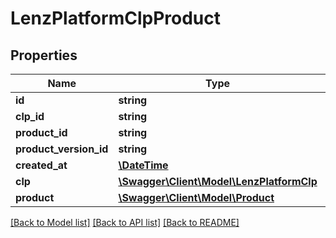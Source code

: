 # LenzPlatformClpProduct

## Properties
Name | Type | Description | Notes
------------ | ------------- | ------------- | -------------
**id** | **string** |  | [optional] 
**clp_id** | **string** |  | 
**product_id** | **string** |  | 
**product_version_id** | **string** |  | [optional] 
**created_at** | [**\DateTime**](\DateTime.md) |  | 
**clp** | [**\Swagger\Client\Model\LenzPlatformClp**](LenzPlatformClp.md) |  | [optional] 
**product** | [**\Swagger\Client\Model\Product**](Product.md) |  | [optional] 

[[Back to Model list]](../../README.md#documentation-for-models) [[Back to API list]](../../README.md#documentation-for-api-endpoints) [[Back to README]](../../README.md)


